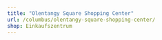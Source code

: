 ```yaml
---
title: "Olentangy Square Shopping Center"
url: /columbus/olentangy-square-shopping-center/
shop: Einkaufszentrum
---
```

